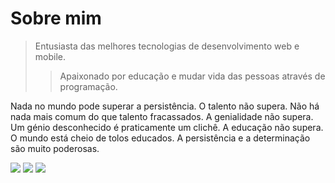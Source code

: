 # Sobre mim

> Entusiasta das melhores tecnologias de desenvolvimento web e mobile.
>
>> Apaixonado por educação e mudar vida das pessoas através de programação.

Nada no mundo pode superar a persistência. O talento não supera. Não há nada mais comum do que talento fracassados. A genialidade não supera. Um génio desconhecido é praticamente um clichê. A educação não supera. O mundo está cheio de tolos educados. A persistência e a determinação são muito poderosas.

<a href="https://github.com/mr-cerebro"><img src="https://img.shields.io/github/followers/mr-cerebro?style=social"></a>
<a href="https://twitter.com/PauloPe65041263"><img src="https://img.shields.io/twitter/url?style=social&url=https%3A%2F%2Ftwitter.com%2FPauloPe65041263"></a>
<a href="https://www.facebook.com/paulo1pessoa/"><img src="https://img.shields.io/twitter/url?label=facebook&logo=facebook&style=social&url=https%3A%2F%2Fwww.facebook.com%2Fpaulo1pessoa%2F"></a>


